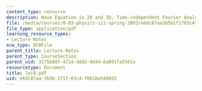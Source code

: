 ```yaml
---
content_type: resource
description: Wave Equation in 2D and 3D, Time-independent Fourier Analysis
file: /media/courses/8-03-physics-iii-spring-2003/e6dc87aa3b5b1f1783c4f061be5480d3_lec9.pdf
file_type: application/pdf
learning_resource_types:
- Lecture Notes
ocw_type: OCWFile
parent_title: Lecture Notes
parent_type: CourseSection
parent_uid: 3175b00f-4714-9dd3-9d44-6a091fa5561a
resourcetype: Document
title: lec9.pdf
uid: e6dc87aa-3b5b-1f17-83c4-f061be5480d3
---
```

